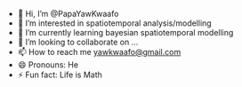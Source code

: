- 👋 Hi, I’m @PapaYawKwaafo
- 👀 I’m interested in spatiotemporal analysis/modelling
- 🌱 I’m currently learning bayesian spatiotemporal modelling
- 💞️ I’m looking to collaborate on ...
- 📫 How to reach me yawkwaafo@gmail.com
- 😄 Pronouns: He
- ⚡ Fun fact: Life is Math

<!---
PapaYawKwaafo/PapaYawKwaafo is a ✨ special ✨ repository because its `README.md` (this file) appears on your GitHub profile.
You can click the Preview link to take a look at your changes.
--->
